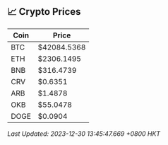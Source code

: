 ## 📈 Crypto Prices

| Coin | Price |
| ---- | ----- |
| BTC | $42084.5368 |
| ETH | $2306.1495 |
| BNB | $316.4739 |
| CRV | $0.6351 |
| ARB | $1.4878 |
| OKB | $55.0478 |
| DOGE | $0.0904 |

_Last Updated: 2023-12-30 13:45:47.669 +0800 HKT_